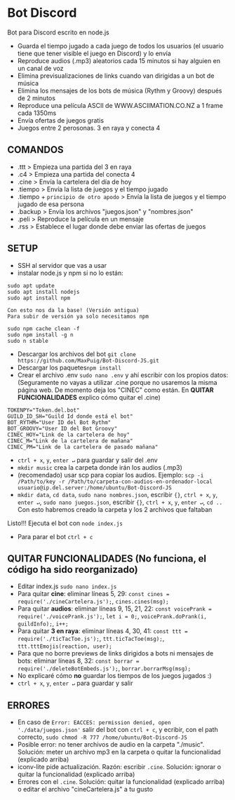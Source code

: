# Bot Discord
Bot para Discord escrito en node.js
- Guarda el tiempo jugado a cada juego de todos los usuarios (el usuario tiene que tener visible el juego en Discord) y lo envía
- Reproduce audios (.mp3) aleatorios cada 15 minutos si hay alguien en un canal de voz
- Elimina previsualizaciones de links cuando van dirigidas a un bot de música
- Elimina los mensajes de los bots de música (Rythm y Groovy) después de 2 minutos
- Reproduce una película ASCII de WWW.ASCIIMATION.CO.NZ a 1 frame cada 1350ms
- Envía ofertas de juegos gratis
- Juegos entre 2 perosonas. 3 en raya y conecta 4

## COMANDOS
- .ttt    > Empieza una partida del 3 en raya
- .c4     > Empieza una partida del conecta 4
- .cine   > Envía la cartelera del día de hoy
- .tiempo > Envía la lista de juegos y el tiempo jugado
- .tiempo + ```principio de otro apodo``` > Envía la lista de juegos y el tiempo jugado de esa persona
- .backup > Envía los archivos "juegos.json" y "nombres.json"
- .peli   > Reproduce la película en un mensaje
- .rss    > Establece el lugar donde debe enviar las ofertas de juegos

## SETUP
- SSH al servidor que vas a usar
- instalar node.js y npm si no lo están:
```
sudo apt update
sudo apt install nodejs
sudo apt install npm

Con esto nos da la base! (Versión antigua)
Para subir de versión ya solo necesitamos npm

sudo npm cache clean -f
sudo npm install -g n
sudo n stable
```
- Descargar los archivos del bot ```git clone https://github.com/MaxPuig/Bot-Discord-JS.git```
- Descargar los paquetes```npm install```
- Crear el archivo .env ```sudo nano .env``` y ahí escribir con los propios datos:
(Seguramente no vayas a utilizar .cine porque no usaremos la misma página web. De momento deja los "CINEC" como están. En **QUITAR FUNCIONALIDADES** explico cómo quitar el .cine)
```
TOKENPY="Token.del.bot"
GUILD_ID_SH="Guild Id donde está el bot"
BOT_RYTHM="User ID del Bot Rythm"
BOT_GROOVY="User ID del Bot Groovy"
CINEC_HOY="Link de la cartelera de hoy"
CINEC_M="Link de la cartelera de mañana"
CINEC_PM="Link de la cartelera de pasado mañana"
```
- ```ctrl + x```, ```y```, ```enter ↵``` para guardar y salir del .env
- ```mkdir music``` crea la carpeta donde irán los audios (.mp3)
- (recomendado) usar scp para copiar los audios. Ejemplo: ```scp -i /Path/to/key -r /Path/to/carpeta-con-audios-en-ordenador-local usuario@ip.del.server:/home/ubuntu/Bot-Discord-JS```
- ```mkdir data```, ```cd data```, ```sudo nano nombres.json```, escribir ```{}```, ```ctrl + x```, ```y```, ```enter ↵```, ```sudo nano juegos.json```, escribir ```{}```, ```ctrl + x```, ```y```, ```enter ↵```, ```cd ..``` Con esto habremos creado la carpeta y los 2 archivos que faltaban

Listo!!! Ejecuta el bot con ```node index.js```
- Para parar el bot ```ctrl + c```

## QUITAR FUNCIONALIDADES (No funciona, el código ha sido reorganizado)
- Editar index.js ```sudo nano index.js```
- Para quitar **cine**: eliminar líneas 5, 29: ```const cines = require('./cineCartelera.js');```, ```cines.cines(msg);```
- Para quitar **audios**: eliminar líneas 9, 15, 21, 22: ```const voicePrank = require('./voicePrank.js');```, ```let i = 0;```, ```voicePrank.doPrank(i, guildInfo);```, ```i++;```
- Para quitar **3 en raya**: eliminar líneas 4, 30, 41: ```const ttt = require('./ticTacToe.js');```, ```ttt.ticTacToe(msg);```, ```ttt.tttEmojis(reaction, user);```
- Para que no borre previews de links dirigidos a bots ni mensajes de bots: eliminar líneas 8, 32: ```const borrar = require('./deleteBotEmbeds.js');```, ```borrar.borrarMsg(msg);```
- No explicaré cómo **no** guardar los tiempos de los juegos jugados :)
- ```ctrl + x```, ```y```, ```enter ↵``` para guardar y salir

## ERRORES
- En caso de ```Error: EACCES: permission denied, open './data/juegos.json'``` salir del bot con ```ctrl + c```, y ecribir, con el path correcto, ```sudo chmod -R 777 /home/ubuntu/Bot-Discord-JS```
- Posible error: no tener archivos de audio en la carpeta "./music". Solución: meter un archivo mp3 en la carpeta o quitar la funcionalidad (explicado arriba)
- iconv-lite pide actualización. Razón: escribir ```.cine```. Solución: ignorar o quitar la funcionalidad (explicado arriba)
- Errores con el ```.cine```. Solución: quitar la funcionalidad (explicado arriba) o editar el archivo "cineCartelera.js" a tu gusto
